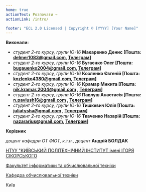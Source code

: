 ```yaml
---
home: true
actionText: Розпочати →
actionLink: /intro/

footer: "ECL 2.0 Licensed | Copyright © [YYYY] [Your Name]"
---
```



**Виконали:** 

* *студент 2-го курсу, групи ІО-16*<span padding-right:5em></span> **Макаренко Денис [Пошта: delmer1083@gmail.com, [Телеграм](https://t.me/Sheadal)]**
* *студент 2-го курсу, групи ІО-16*<span padding-right:5em></span> **Бугаєнко Олег [Пошта: bugauenko2004@gmail.com, [Телеграм](https://t.me/oleh_buhaienko)]**
* *студент 2-го курсу, групи ІО-16*<span padding-right:5em></span> **Козленко Євгеній [Пошта: kozlenko4380@gmail.com, [Телеграм](https://t.me/VyboRnE)]**
* *студент 2-го курсу, групи ІО-16*<span padding-right:5em></span> **Крамар Микита [Пошта: nik.kramar.2004@gmail.com , [Телеграм](https://t.me/offthegird)]**
* *студент 2-го курсу, групи ІО-16*<span padding-right:5em></span> **Павлуш Анастасія [Пошта: n.pavlush16@gmail.com , [Телеграм](https://t.me/pavlush16)]**
* *студент 2-го курсу, групи ІО-16*<span padding-right:5em></span> **Тишкевич Юлія [Пошта: juliatysha@gmail.com , [Телеграм](https://t.me/jullsy_fruit)]**
* *студент 2-го курсу, групи ІО-16*<span padding-right:5em></span> **Ткаченко Назарій [Пошта: nazararius@gmail.com, [Телеграм](https://t.me/nazar_xyz)]**

**Керівник**

*доцент кафедри ОТ ФІОТ, к.т.н., доцент*<span padding-right:5em></span> **Андрій БОЛДАК** 

[НТУУ "КИЇВСЬКИЙ ПОЛІТЕХНІЧНИЙ ІНСТИТУТ імені ІГОРЯ СІКОРСЬКОГО](https://kpi.ua/)

[Факультет інформатики та обчислювальної техніки](https://fiot.kpi.ua/)

[Кафедра обчислювальної техніки](https://comsys.kpi.ua/)

Київ
